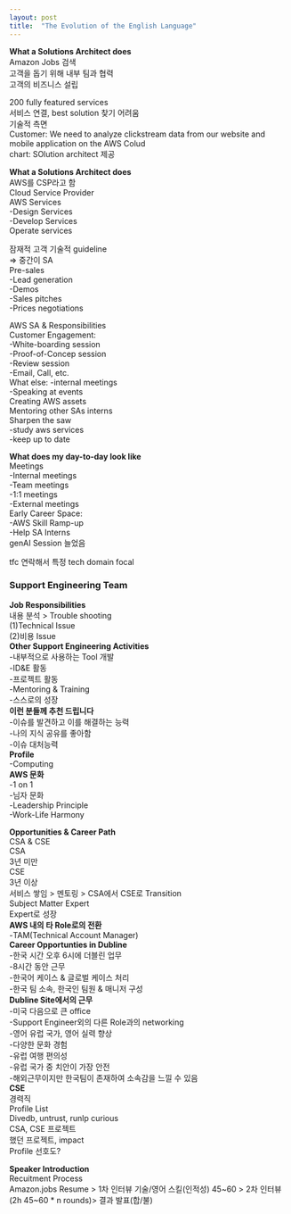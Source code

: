 ```yaml
---
layout: post
title:  "The Evolution of the English Language"
---
```


**What a Solutions Architect does** <br/>
Amazon Jobs 검색 <br/>
고객을 돕기 위해 내부 팀과 협력 <br/>
고객의 비즈니스 설립 <br/>

200 fully featured services <br/>
서비스 연결, best solution 찾기 어려움 <br/>
기술적 측면 <br/>
Customer: We need to analyze clickstream data from our website and mobile application on the AWS Colud <br/>
chart: SOlution architect 제공 <br/>

**What a Solutions Architect does** <br/>
AWS를 CSP라고 함 <br/>
Cloud Service Provider <br/>
AWS Services <br/>
-Design Services <br/>
-Develop Services <br/>
Operate services <br/>


잠재적 고객 기술적 guideline <br/>
=> 중간이 SA <br/>
Pre-sales <br/>
-Lead generation <br/>
-Demos <br/>
-Sales pitches <br/>
-Prices negotiations

AWS SA & Responsibilities <br/>
Customer Engagement: <br/>
-White-boarding session <br/>
-Proof-of-Concep session <br/>
-Review session <br/>
-Email, Call, etc.  <br/>
What else: 
-internal meetings <br/>
-Speaking at events <br/>
Creating AWS assets <br/>
Mentoring other SAs interns <br/>
Sharpen the saw <br/>
-study aws services <br/>
-keep up to date <br/>

**What does my day-to-day look like** <br/>
Meetings <br/>
-Internal meetings <br/>
-Team meetings <br/>
-1:1 meetings <br/>
-External meetings <br/>
Early Career Space: <br/>
-AWS Skill Ramp-up <br/>
-Help SA Interns <br/>
genAI Session 늘었음 <br/>

tfc 연락해서 특정 tech domain focal <br/>



### Support Engineering Team
**Job Responsibilities** <br/>
내용 분석 > Trouble shooting <br/>
(1)Technical Issue <br/>
(2)비용 Issue <br/>
**Other Support Engineering Activities** <br/>
-내부적으로 사용하는 Tool 개발 <br/>
-ID&E 활동 <br/>
-프로젝트 활동 <br/>
-Mentoring & Training <br/>
-스스로의 성장 <br/>
**이런 분들께 추천 드립니다** <br/>
-이슈를 발견하고 이를 해결하는 능력 <br/>
-나의 지식 공유를 좋아함 <br/>
-이슈 대처능력 <br/>
**Profile** <br/>
-Computing <br/>
**AWS 문화** <br/>
-1 on 1 <br/>
-님자 문화 <br/>
-Leadership Principle <br/>
-Work-Life Harmony <br/>

**Opportunities & Career Path** <br/>
CSA & CSE <br/>
CSA <br/>
3년 미만 <br/>
CSE <br/>
3년 이상 <br/>
서비스 쌓임 > 멘토링 > CSA에서 CSE로 Transition <br/>
Subject Matter Expert <br/>
Expert로 성장 <br/>
**AWS 내의 타 Role로의 전환** <br/>
-TAM(Technical Account Manager) <br/>
**Career Opportunties in Dubline** <br/>
-한국 시간 오후 6시에 더블린 업무 <br/>
-8시간 동안 근무 <br/>
-한국어 케이스 & 글로벌 케이스 처리 <br/>
-한국 팀 소속, 한국인 팀원 & 매니저 구성 <br/>
**Dubline Site에서의 근무** <br/>
-미국 다음으로 큰 office <br/>
-Support Engineer외의 다른 Role과의 networking <br/>
-영어 유럽 국가, 영어 실력 향상 <br/>
-다양한 문화 경험 <br/>
-유럽 여행 편의성 <br/>
-유럽 국가 중 치안이 가장 안전 <br/>
-해외근무이지만 한국팀이 존재하여 소속감을 느낄 수 있음 <br/>
**CSE** <br/>
경력직 <br/>
Profile List <br/>
Divedb, untrust, runlp curious <br/>
CSA, CSE 프로젝트 <br/>
했던 프로젝트, impact <br/>
Profile 선호도? <br/>

**Speaker Introduction** <br/>
Recuitment Process <br/>
Amazon.jobs Resume > 1차 인터뷰 기술/영어 스킬(인적성) 45~60 > 2차 인터뷰 (2h 45~60 * n rounds)> 결과 발표(합/불) <br/>
